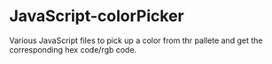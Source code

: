 JavaScript-colorPicker
======================

Various JavaScript files to pick up a color from thr pallete and get the corresponding hex code/rgb code.
